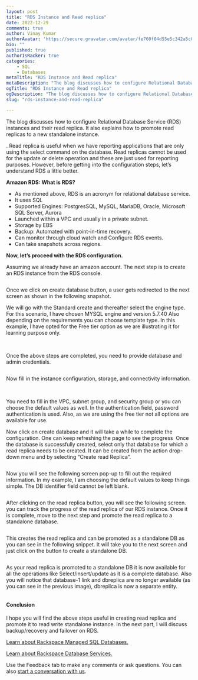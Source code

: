 ```yaml
---
layout: post
title: "RDS Instance and Read replica"
date: 2022-12-29
comments: true
author: Vinay Kumar
authorAvatar: 'https://secure.gravatar.com/avatar/fe760f04d55e5c342a5c0150d92085eb'
bio: ""
published: true
authorIsRacker: true
categories:
    - SQL 
    - Databases
metaTitle: "RDS Instance and Read replica"
metaDescription: "The blog discusses how to configure Relational Database Service (RDS) instances and their read replica. It also explains how to promote read replicas to a new standalone instance."
ogTitle: "RDS Instance and Read replica"
ogDescription: "The blog discusses how to configure Relational Database Service (RDS) instances and their read replica. It also explains how to promote read replicas to a new standalone instance."
slug: "rds-instance-and-read-replica"

---
```


The blog discusses how to configure Relational Database Service (RDS) instances and their read replica. It also explains how to promote read replicas to a new standalone instance. 
<!--more-->

. Read replica is useful when we have reporting applications that are only using the select command on the database. Read replicas cannot be used for the update or delete operation and these are just used for reporting purposes. However, before getting into the configuration steps, let’s understand RDS a little better. 

**Amazon RDS: What is RDS?**

-	As mentioned above, RDS is an acronym for relational database service.
-	It uses SQL
-	Supported Engines: PostgresSQL, MySQL, MariaDB, Oracle, Microsoft SQL Server, Aurora
-	Launched within a VPC and usually in a private subnet.
-	Storage by EBS
-	Backup: Automated with point-in-time recovery.
-	Can monitor through cloud watch and Configure RDS events. 
-	Can take snapshots across regions.

**Now, let’s proceed with the RDS configuration.**

Assuming we already have an amazon account. The next step is to create an RDS instance from the RDS console.

<img src=Picture1.png title="" alt="">

Once we click on create database button, a user gets redirected to the next screen as shown in the following snapshot. 
<img src=Picture2.png title="" alt="">

We will go with the Standard create and thereafter select the engine type. For this scenario, I have chosen MYSQL engine and version 5.7.40 Also depending on the requirements you can choose template type. In this example, I have opted for the Free tier option as we are illustrating it for learning purpose only.
<img src=Picture3.png title="" alt="">

<img src=Picture4.png title="" alt="">

<img src=Picture5.png title="" alt="">

Once the above steps are completed, you need to provide database and admin credentials.

<img src=Picture6.png title="" alt="">

Now fill in the instance configuration, storage, and connectivity information.

<img src=Picture7.png title="" alt="">
<img src=Picture8.png title="" alt="">
<img src=Picture9.png title="" alt="">
<img src=Picture10.png title="" alt="">
<img src=Picture11.png title="" alt="">


You need to fill in the VPC, subnet group, and security group or you can choose the default values as well. In the authentication field, password authentication is used. Also, as we are using the free tier not all options are available for use.

Now click on create database and it will take a while to complete the configuration. One can keep refreshing the page to see the progress 
<img src=Picture12.png title="" alt="">
Once the database is successfully created, select only that database for which a read replica needs to be created. It can be created from the action drop-down menu and by selecting “Create read Replica”.

<img src=Picture13.png title="" alt="">

Now you will see the following screen pop-up to fill out the required information. In my example, I am choosing the default values to keep things simple. The DB identifier field cannot be left blank.

<img src=Picture14.png title="" alt="">

After clicking on the read replica button, you will see the following screen. you can track the progress of the read replica of our RDS instance. Once it is complete, move to the next step and promote the read replica to a standalone database.

<img src=Picture15.png title="" alt="">

This creates the read replica and can be promoted as a standalone DB as you can see in the following snippet. It will take you to the next screen and just click on the button to create a standalone DB.

<img src=Picture16.png title="" alt="">

As your read replica is promoted to a standalone DB it is now available for all the operations like Select/insert/update as it is a complete database. Also you will notice that  database-1 link and dbreplica are no longer available (as you can see in the previous image), dbreplica is now a separate entity. 

<img src=Picture17.png title="" alt="">

#### Conclusion

 I hope you will find the above steps useful in creating read replica and promote it to read write standalone instance. In the next part, I will discuss backup/recovery and failover on RDS.





























<a class="cta purple" id="cta" href="https://www.rackspace.com/data/managed-sql">Learn about Rackspace Managed SQL Databases.</a>

<a class="cta purple" id="cta" href="https://www.rackspace.com/data/databases"> Learn about Rackspace Database Services.</a>

Use the Feedback tab to make any comments or ask questions. You can also
[start a conversation with us](https://www.rackspace.com/contact).